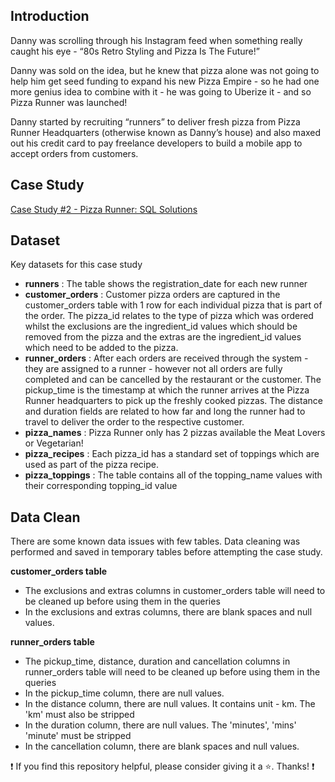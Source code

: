 ## Introduction
Danny was scrolling through his Instagram feed when something really caught his eye - “80s Retro Styling and Pizza Is The Future!”

Danny was sold on the idea, but he knew that pizza alone was not going to help him get seed funding to expand his new Pizza Empire - so he had one more genius idea to combine with it - he was going to Uberize it - and so Pizza Runner was launched!

Danny started by recruiting “runners” to deliver fresh pizza from Pizza Runner Headquarters (otherwise known as Danny’s house) and also maxed out his credit card to pay freelance developers to build a mobile app to accept orders from customers.

## Case Study
[Case Study #2 - Pizza Runner: SQL Solutions](./pizza_runner_solutions.md)

## Dataset
Key datasets for this case study
- **runners** : The table shows the registration_date for each new runner
- **customer_orders** : Customer pizza orders are captured in the customer_orders table with 1 row for each individual pizza that is part of the order. The pizza_id relates to the type of pizza which was ordered whilst the exclusions are the ingredient_id values which should be removed from the pizza and the extras are the ingredient_id values which need to be added to the pizza.
- **runner_orders** : After each orders are received through the system - they are assigned to a runner - however not all orders are fully completed and can be cancelled by the restaurant or the customer. The pickup_time is the timestamp at which the runner arrives at the Pizza Runner headquarters to pick up the freshly cooked pizzas. The distance and duration fields are related to how far and long the runner had to travel to deliver the order to the respective customer.
- **pizza_names** : Pizza Runner only has 2 pizzas available the Meat Lovers or Vegetarian!
- **pizza_recipes** : Each pizza_id has a standard set of toppings which are used as part of the pizza recipe.
- **pizza_toppings** : The table contains all of the topping_name values with their corresponding topping_id value

## Data Clean
There are some known data issues with few tables. Data cleaning was performed and saved in temporary tables before attempting the case study.

**customer_orders table**
- The exclusions and extras columns in customer_orders table will need to be cleaned up before using them in the queries
- In the exclusions and extras columns, there are blank spaces and null values.

**runner_orders table**
- The pickup_time, distance, duration and cancellation columns in runner_orders table will need to be cleaned up before using them in the queries
- In the pickup_time column, there are null values.
- In the distance column, there are null values. It contains unit - km. The 'km' must also be stripped
- In the duration column, there are null values. The 'minutes', 'mins' 'minute' must be stripped
- In the cancellation column, there are blank spaces and null values.

<!--
### Entity Relationship Diagram
![alt text](./images/ERD.png)
-->

:exclamation: If you find this repository helpful, please consider giving it a :star:. Thanks! :exclamation:
